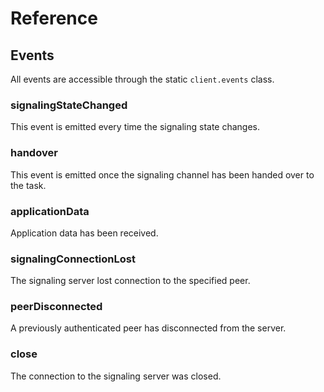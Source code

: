 # Reference

## Events

All events are accessible through the static `client.events` class.

### signalingStateChanged

This event is emitted every time the signaling state changes.

### handover

This event is emitted once the signaling channel has been handed over to
the task.

### applicationData

Application data has been received.

### signalingConnectionLost

The signaling server lost connection to the specified peer.

### peerDisconnected

A previously authenticated peer has disconnected from the server.

### close

The connection to the signaling server was closed.
